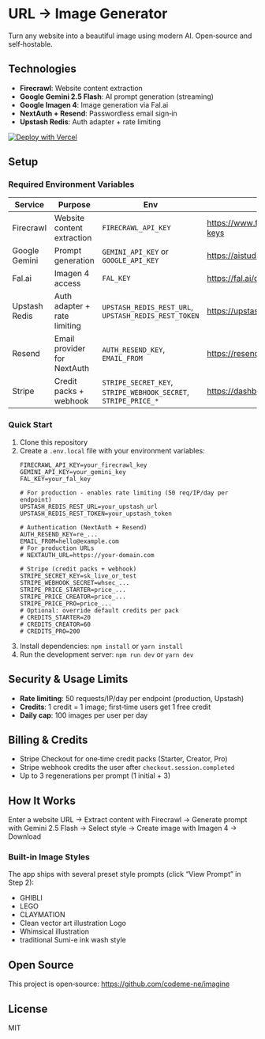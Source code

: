 # URL → Image Generator

Turn any website into a beautiful image using modern AI. Open‑source and self‑hostable.

## Technologies

- **Firecrawl**: Website content extraction
- **Google Gemini 2.5 Flash**: AI prompt generation (streaming)
- **Google Imagen 4**: Image generation via Fal.ai
- **NextAuth + Resend**: Passwordless email sign‑in
- **Upstash Redis**: Auth adapter + rate limiting

[![Deploy with Vercel](https://vercel.com/button)](https://vercel.com/new/clone?repository-url=https%3A%2F%2Fgithub.com%2Fcodeme-ne%2Fimagine&env=FIRECRAWL_API_KEY,GEMINI_API_KEY,FAL_KEY,UPSTASH_REDIS_REST_URL,UPSTASH_REDIS_REST_TOKEN,AUTH_RESEND_KEY,EMAIL_FROM,STRIPE_SECRET_KEY,STRIPE_WEBHOOK_SECRET,STRIPE_PRICE_STARTER,STRIPE_PRICE_CREATOR,STRIPE_PRICE_PRO&envDescription=API%20keys%20required%20to%20run%20this%20application)

## Setup

### Required Environment Variables

| Service | Purpose | Env | Get Key |
|---------|---------|-----|---------|
| Firecrawl | Website content extraction | `FIRECRAWL_API_KEY` | https://www.firecrawl.dev/app/api-keys |
| Google Gemini | Prompt generation | `GEMINI_API_KEY` or `GOOGLE_API_KEY` | https://aistudio.google.com/apikey |
| Fal.ai | Imagen 4 access | `FAL_KEY` | https://fal.ai/dashboard/keys |
| Upstash Redis | Auth adapter + rate limiting | `UPSTASH_REDIS_REST_URL`, `UPSTASH_REDIS_REST_TOKEN` | https://upstash.com |
| Resend | Email provider for NextAuth | `AUTH_RESEND_KEY`, `EMAIL_FROM` | https://resend.com |
| Stripe | Credit packs + webhook | `STRIPE_SECRET_KEY`, `STRIPE_WEBHOOK_SECRET`, `STRIPE_PRICE_*` | https://dashboard.stripe.com/apikeys |

### Quick Start

1. Clone this repository
2. Create a `.env.local` file with your environment variables:
   ```
   FIRECRAWL_API_KEY=your_firecrawl_key
   GEMINI_API_KEY=your_gemini_key
   FAL_KEY=your_fal_key

   # For production - enables rate limiting (50 req/IP/day per endpoint)
   UPSTASH_REDIS_REST_URL=your_upstash_url
   UPSTASH_REDIS_REST_TOKEN=your_upstash_token

   # Authentication (NextAuth + Resend)
   AUTH_RESEND_KEY=re_...
   EMAIL_FROM=hello@example.com
   # For production URLs
   # NEXTAUTH_URL=https://your-domain.com

   # Stripe (credit packs + webhook)
   STRIPE_SECRET_KEY=sk_live_or_test
   STRIPE_WEBHOOK_SECRET=whsec_...
   STRIPE_PRICE_STARTER=price_...
   STRIPE_PRICE_CREATOR=price_...
   STRIPE_PRICE_PRO=price_...
   # Optional: override default credits per pack
   # CREDITS_STARTER=20
   # CREDITS_CREATOR=60
   # CREDITS_PRO=200
   ```
3. Install dependencies: `npm install` or `yarn install`
4. Run the development server: `npm run dev` or `yarn dev`

## Security & Usage Limits

- **Rate limiting**: 50 requests/IP/day per endpoint (production, Upstash)
- **Credits**: 1 credit = 1 image; first‑time users get 1 free credit
- **Daily cap**: 100 images per user per day

## Billing & Credits

- Stripe Checkout for one‑time credit packs (Starter, Creator, Pro)
- Stripe webhook credits the user after `checkout.session.completed`
- Up to 3 regenerations per prompt (1 initial + 3)

## How It Works

Enter a website URL → Extract content with Firecrawl → Generate prompt with Gemini 2.5 Flash → Select style → Create image with Imagen 4 → Download

### Built-in Image Styles

The app ships with several preset style prompts (click “View Prompt” in Step 2):

- GHIBLI
- LEGO
- CLAYMATION
- Clean vector art illustration Logo
- Whimsical illustration
- traditional Sumi-e ink wash style

## Open Source

This project is open‑source: https://github.com/codeme-ne/imagine

## License

MIT
